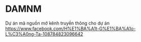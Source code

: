 # DAMNM
Dự án mã nguồn mở
kênh truyền thông cho dự án
https://www.facebook.com/H%E1%BA%A1t-G%E1%BA%A1o-L%C3%A0ng-Ta-108784823096642
